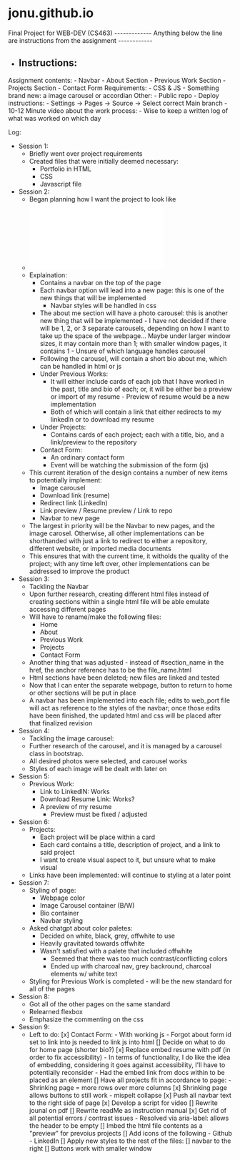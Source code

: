 # jonu.github.io
Final Project for WEB-DEV (CS463)
------------- Anything below the line are instructions from the assignment ------------
- Instructions:
    - 


Assignment contents: 
    - Navbar
        - About Section
        - Previous Work Section
        - Projects Section
        - Contact Form
Requirements: 
    - CSS & JS
    - Something brand new: a image carousel or accordian 
Other: 
    - Public repo 
    - Deploy instructions: 
        - Settings -> Pages -> Source -> Select correct Main branch
    - 10-12 Minute video about the work process:
        - Wise to keep a written log of what was worked on which day 


Log: 
- Session 1: 
    - Briefly went over project requirements
    - Created files that were initially deemed necessary:
        - Portfolio in HTML
        - CSS 
        - Javascript file
- Session 2: 
    - Began planning how I want the project to look like
    - ![Project Design](media/final_project_design.pdf)
    - Explaination:
        - Contains a navbar on the top of the page
        - Each navbar option will lead into a new page: this is
            one of the new things that will be implemented
            - Navbar styles will be handled in css
        - The about me section will have a photo carousel: this is 
            another new thing that will be implemented
                - I have not decided if there will be 1, 2, or 3
                    separate carousels, depending on how I want to 
                    take up the space of the webpage... Maybe under
                    larger window sizes, it may contain more than 1; 
                    with smaller window pages, it contains 1
                - Unsure of which language handles carousel
        - Following the carousel, will contain a short bio about me,
            which can be handled in html or js
        - Under Previous Works: 
            - It will either include cards of each job that I have 
                worked in the past, title and bio of each; or, it 
                will be either be a preview or import of my resume
                    - Preview of resume would be a new implementation 
            - Both of which will contain a link that either redirects
                to my linkedIn or to download my resume
        - Under Projects:
            - Contains cards of each project; each with a title, bio,
                and a link/preview to the repository
        - Contact Form:
            - An ordinary contact form
            - Event will be watching the submission of the form (js)
    - This current iteration of the design contains a number of new
        items to potentially implement:
        - Image carousel
        - Download link (resume)
        - Redirect link (LinkedIn)
        - Link preview / Resume preview / Link to repo
        - Navbar to new page
    - The largest in priority will be the Navbar to new pages, and
        the image carosel. Otherwise, all other implementations can
        be shorthanded with just a link to redirect to either a 
        repository, different website, or imported media documents 
    - This ensures that with the current time, it witholds the quality
        of the project; with any time left over, other implementations
        can be addressed to improve the product
- Session 3: 
    - Tackling the Navbar
    - Upon further research, creating different html files instead of 
        creating sections within a single html file will be able 
        emulate accessing different pages 
    - Will have to rename/make the following files:
        - Home
        - About
        - Previous Work
        - Projects
        - Contact Form
    - Another thing that was adjusted - instead of #section_name
        in the href, the anchor reference has to be the file_name.html
    - Html sections have been deleted; new files are linked and tested
    - Now that I can enter the separate webpage, button to return to 
        home or other sections will be put in place
    - A navbar has been implemented into each file; edits to web_port
        file will act as reference to the styles of the navbar; once 
        those edits have been finished, the updated html and css will 
        be placed after that finalized revision
- Session 4:
    - Tackling the image carousel:
    - Further research of the carousel, and it is managed by a carousel
        class in bootstrap.
    - All desired photos were selected, and carousel works
    - Styles of each image will be dealt with later on
- Session 5:
    - Previous Work:
        - Link to LinkedIN: Works
        - Download Resume Link: Works?
        - A preview of my resume
            - Preview must be fixed / adjusted
- Session 6: 
    - Projects:
        - Each project will be place within a card
        - Each card contains a title, description of project, and a link to said project
        - I want to create visual aspect to it, but unsure what to make visual
    - Links have been implemented: will continue to styling at a
        later point
- Session 7: 
    - Styling of page:
        - Webpage color
        - Image Carousel container (B/W)
        - Bio container
        - Navbar styling
    - Asked chatgpt about color paletes: 
        - Decided on white, black, grey, offwhite to use
        - Heavily gravitated towards offwhite
        - Wasn't satisfied with a palete that included offwhite
            - Seemed that there was too much contrast/conflicting 
                colors
            - Ended up with charcoal nav, grey backround, 
                charcoal elements w/ white text
    - Styling for Previous Work is completed - will be the new 
        standard for all of the pages
- Session 8: 
    - Got all of the other pages on the same standard
    - Relearned flexbox 
    - Emphasize the commenting on the css
- Session 9: 
    - Left to do:
        [x] Contact Form:
            - With working js
            - Forgot about form id set to link into js
            needed to link js into html 
        [] Decide on what to do for home page (shorter bio?)
        [x] Replace embed resume with pdf (in order to fix accessibility)
            - In terms of functionality, I do like the idea of embedding,
                considering it goes against accessibility, I'll
                have to potentially reconsider
            - Had the embed link from docs within to be placed as an element
        [] Have all projects fit in accordance to page:
            - Shrinking page = more rows over more columns 
        [x] Shrinking page allows buttons to still work 
            - mispelt collapse
        [x] Push all navbar text to the right side of page
        [x] Develop a script for video
        [] Rewrite jounal on pdf
        [] Rewrite readMe as instruction manual
        [x] Get rid of all potential errors / contrast issues
            - Resolved via aria-label: allows the header to be empty
        [] Imbed the html file contents as a "preview" for prevoius projects 
        [] Add icons of the following 
            - Github
            - LinkedIn
        [] Apply new styles to the rest of the files: 
            [] navbar to the right
            [] Buttons work with smaller window